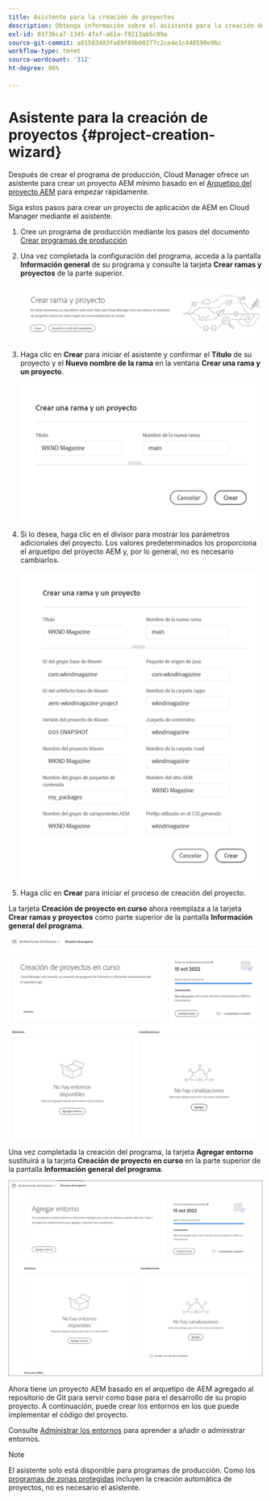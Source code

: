 ```yaml
---
title: Asistente para la creación de proyectos
description: Obtenga información sobre el asistente para la creación de proyectos para configurar rápidamente el proyecto después de crear el programa de producción.
exl-id: 03736ca7-1345-4faf-a61a-f9213ab5c89a
source-git-commit: a01583483fa89f89b60277c2ce4e1c440590e96c
workflow-type: tm+mt
source-wordcount: '312'
ht-degree: 96%

---
```


# Asistente para la creación de proyectos {#project-creation-wizard}

Después de crear el programa de producción, Cloud Manager ofrece un asistente para crear un proyecto AEM mínimo basado en el [Arquetipo del proyecto AEM](https://experienceleague.adobe.com/docs/experience-manager-core-components/using/developing/archetype/overview.html?lang=es) para empezar rápidamente.

Siga estos pasos para crear un proyecto de aplicación de AEM en Cloud Manager mediante el asistente.

1. Cree un programa de producción mediante los pasos del documento [Crear programas de producción](creating-production-programs.md)

1. Una vez completada la configuración del programa, acceda a la pantalla **Información general** de su programa y consulte la tarjeta **Crear ramas y proyectos** de la parte superior.

   ![Tarjeta para el asistente](assets/create-wizard1.png)

1. Haga clic en **Crear** para iniciar el asistente y confirmar el **Título** de su proyecto y el **Nuevo nombre de la rama** en la ventana **Crear una rama y un proyecto**.

   ![Crear una rama y un proyecto](assets/create-wizard2.png)

1. Si lo desea, haga clic en el divisor para mostrar los parámetros adicionales del proyecto. Los valores predeterminados los proporciona el arquetipo del proyecto AEM y, por lo general, no es necesario cambiarlos.

   ![Parámetros de proyecto adicionales](assets/create-wizard5.png)

1. Haga clic en **Crear** para iniciar el proceso de creación del proyecto.


La tarjeta **Creación de proyecto en curso** ahora reemplaza a la tarjeta **Crear ramas y proyectos** como parte superior de la pantalla **Información general del programa**.

![Creación de proyecto en curso](assets/create-wizard3.png)

Una vez completada la creación del programa, la tarjeta **Agregar entorno** sustituirá a la tarjeta **Creación de proyecto en curso** en la parte superior de la pantalla **Información general del programa**.

![Agregar entorno](assets/create-wizard4.png)

Ahora tiene un proyecto AEM basado en el arquetipo de AEM agregado al repositorio de Git para servir como base para el desarrollo de su propio proyecto. A continuación, puede crear los entornos en los que puede implementar el código del proyecto.

Consulte [Administrar los entornos](/help/implementing/cloud-manager/manage-environments.md) para aprender a añadir o administrar entornos.

>[!NOTE]
>
>El asistente solo está disponible para programas de producción. Como los [programas de zonas protegidas](introduction-sandbox-programs.md#auto-creation) incluyen la creación automática de proyectos, no es necesario el asistente.